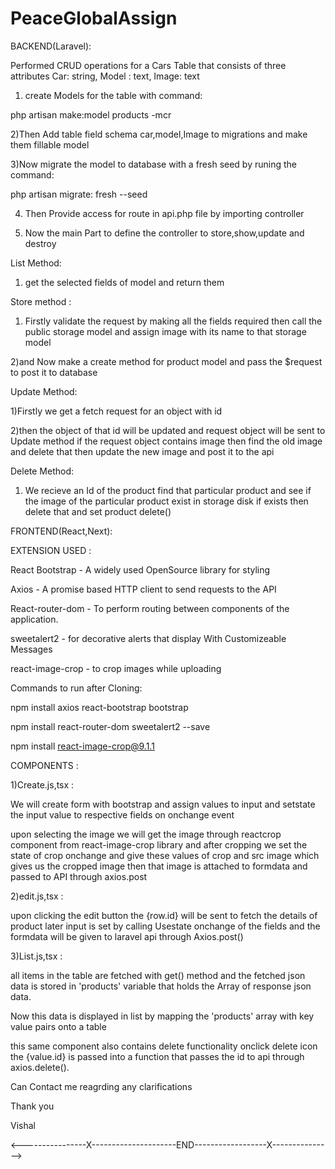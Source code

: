 # PeaceGlobalAssign
BACKEND(Laravel):

Performed CRUD operations for a Cars Table that consists of three attributes Car: string, Model : text, Image: text 

1) create Models for the table with command: 

php artisan make:model products -mcr

2)Then Add table field schema car,model,Image to migrations and make them fillable model

3)Now migrate the model to database with a fresh seed by runing the command:

php artisan migrate: fresh --seed

4) Then Provide access for route in api.php file by importing controller

6) Now the main Part to define the controller to store,show,update and destroy

List Method: 

1) get the selected fields of model and return them

Store method :

1) Firstly validate the request by making all the fields required then call the public storage model and assign image with its name to that storage model
 
2)and Now make a create method for product model and pass the $request to post it to database

Update Method:

1)Firstly we get a fetch request for an object with id

2)then the object of that id will be updated and request object will be sent to Update method if the request object contains image then find the old image and delete that then update the new image and post it to the api

Delete Method:

1) We recieve an Id of the product find that particular product and see if the image of the particular product exist in storage disk if exists then delete that and set product delete()




FRONTEND(React,Next): 

EXTENSION USED : 

React Bootstrap - A widely used OpenSource library for styling

Axios - A promise based HTTP client to send requests to the API

React-router-dom - To perform routing between components of the application.

sweetalert2 - for decorative alerts that display With Customizeable Messages

react-image-crop - to crop images while uploading

Commands to run after Cloning:

npm install axios react-bootstrap bootstrap

npm install react-router-dom sweetalert2 --save

npm install react-image-crop@9.1.1

COMPONENTS :

1)Create.js,tsx :

We will create form with bootstrap and assign values to input and setstate the input value to respective fields on onchange event

upon selecting the image we will get the image through reactcrop component from react-image-crop library and after cropping we set the state of crop onchange and give these values of crop and src image which gives us the cropped image then that image is attached to formdata and passed to API through axios.post


2)edit.js,tsx :

upon clicking the edit button the {row.id} will be sent to fetch the details of product later input is set by calling Usestate onchange of the fields and the formdata will be given to laravel api through Axios.post()

3)List.js,tsx :

all items in the table are fetched with get() method and the fetched json data is stored in 'products' variable that holds the Array of response json data.

Now this data is displayed in list by mapping the 'products' array with key value pairs onto a table

this same component also contains delete functionality onclick delete icon the {value.id} is passed into a function that passes the id to api through axios.delete().


Can Contact me reagrding any clarifications

Thank you

Vishal

<----------------X---------------------END------------------X--------------->









